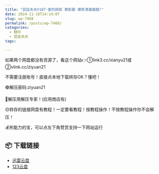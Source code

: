 ```yaml
---
title: "昆廷夫夫V107-愛的摔跤 無影腳 爆笑清晨嬉戲!"
date: 2024-11-16T14:14:07
slug: wp-7468
permalink: /posts/wp-7468/
categories:
  - 精华
  - 昆廷夫夫
tags:

---
```


如果两个网盘都没有资源了，看这个网站👉①link3.cc/xianyu21或②vlink.cc/ziyuan21

不需要注册账号！直接点本地下载转存OK？懂吧！

🟢解压密码:ziyuan21

🔵解压用解压专家！(应用商店有)

🟡转存的链接网盘有教程！一定要看教程！按教程操作！不按教程操作你不会解压！

💰🈶能力的宝，可以点左下角赞赏支持一下网站运行

## 📦 下载链接
- [迅雷云盘](https://blziyuan21.com/pay-download/7468?key=abfc76f731&down_id=0)
- [123云盘](https://blziyuan21.com/pay-download/7468?key=abfc76f731&down_id=1)

